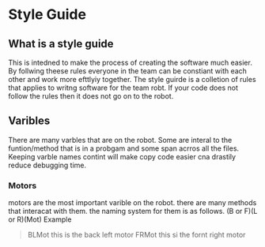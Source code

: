 # Style Guide

## What is a style guide
This is intedned to make the process of creating the software much easier. By follwing theese rules everyone in the team can be constiant with each other and work more efttlyiy together. The style guirde is a colletion of rules that applies to writng software for the team robt. If your code does not follow the rules then it does not go on to the robot.

## Varibles
There are many varbles that are on the robot. Some are interal to the funtion/method that is in a probgam and some span acrros all the files. Keeping varble names contint will make copy code easier cna drastily reduce debugging time.
### Motors
motors are the most important varible on the robot. there are many methods that interacat with them. the naming system for them is as follows. (B or F)(L or R)(Mot)
Example
>BLMot
this is the back left motor
>FRMot
this si the fornt right motor
